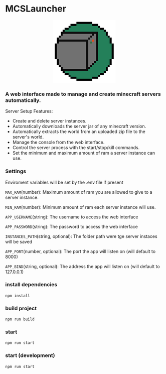 # MCSLauncher
<p align="center">
<img src="src/public/logo-high-res.png" width="200">
</p>

### A web interface made to manage and create minecraft servers automatically.

Server Setup Features:
- Create and delete server instances.
- Automatically downloads the server jar of any minecraft version.
- Automatically extracts the world from an uploaded zip file to the server's world.
- Manage the console from the web interface.
- Control the server process with the start/stop/kill commands.
- Set the minimum and maximum amount of ram a server instance can use.

### Settings
Enviroment variables will be set by the .env file if present

```MAX_RAM```(number): Maximum amount of ram you are allowed to give to a server instance.

```MIN_RAM```(number): Minimum amount of ram each server instance will use.

```APP_USERNAME```(string): The username to access the web interface

```APP_PASSWORD```(string): The password to access the web interface

```INSTANCES_PATH```(string, optional): The folder path were tge server instaces will be saved

```APP_PORT```(number, optional): The port the app will listen on (will default to 8000)

```APP_BIND```(string, optional): The address the app will listen on (will default to 127.0.0.1)
### install dependencies
```
npm install
```
### build project
```
npm run build
```
### start
```
npm run start
```
### start (development)
```
npm run start
```